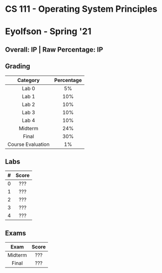 # CS 111 - Operating System Principles

# Eyolfson - Spring '21

## Overall: IP | Raw Percentage: IP

## Grading

|     Category      | Percentage |
| :---------------: | :--------: |
|       Lab 0       |     5%     |
|       Lab 1       |    10%     |
|       Lab 2       |    10%     |
|       Lab 3       |    10%     |
|       Lab 4       |    10%     |
|      Midterm      |    24%     |
|       Final       |    30%     |
| Course Evaluation |     1%     |

## Labs

| #    | Score |
| :--- | :---: |
| 0    |  ???  |
| 1    |  ???  |
| 2    |  ???  |
| 3    |  ???  |
| 4    |  ???  |

## Exams

|  Exam   | Score |
| :-----: | :---: |
| Midterm |  ???  |
|  Final  |  ???  |
